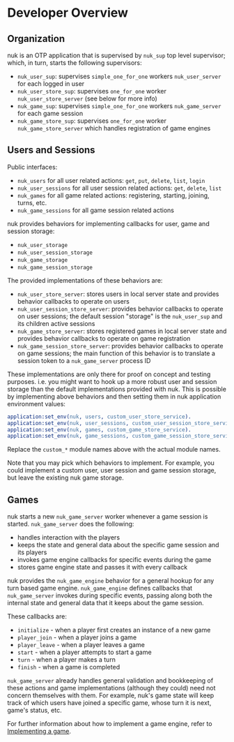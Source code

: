 Developer Overview
==================

Organization
------------

nuk is an OTP application that is supervised by `nuk_sup` top level supervisor; which, in turn, starts the following supervisors:

- `nuk_user_sup`: supervises `simple_one_for_one` workers `nuk_user_server` for each logged in user
- `nuk_user_store_sup`: supervises `one_for_one` worker `nuk_user_store_server` (see below for more info)
- `nuk_game_sup`: supervises `simple_one_for_one` workers `nuk_game_server` for each game session
- `nuk_game_store_sup`: supervises `one_for_one` worker `nuk_game_store_server` which handles registration of game engines

Users and Sessions
------------------

Public interfaces:

- `nuk_users` for all user related actions: `get`, `put`, `delete`, `list`, `login`
- `nuk_user_sessions` for all user session related actions: `get`, `delete`, `list`
- `nuk_games` for all game related actions: registering, starting, joining, turns, etc.
- `nuk_game_sessions` for all game session related actions

nuk provides behaviors for implementing callbacks for user, game and session storage:

- `nuk_user_storage`
- `nuk_user_session_storage`
- `nuk_game_storage`
- `nuk_game_session_storage`

The provided implementations of these behaviors are:

- `nuk_user_store_server`: stores users in local server state and provides behavior callbacks to operate on users
- `nuk_user_session_store_server`: provides behavior callbacks to operate on user sessions; the default session "storage" is the `nuk_user_sup` and its children active sessions
- `nuk_game_store_server`: stores registered games in local server state and provides behavior callbacks to operate on game registration
- `nuk_game_session_store_server`: provides behavior callbacks to operate on game sessions; the main function of this behavior is to translate a session token to a `nuk_game_server` process ID

These implementations are only there for proof on concept and testing purposes. i.e. you might want to hook up a more robust user and session storage than the default implementations provided with nuk. This is possible by implementing above behaviors and then setting them in nuk application environment values:

```erlang
application:set_env(nuk, users, custom_user_store_service).
application:set_env(nuk, user_sessions, custom_user_session_store_service).
application:set_env(nuk, games, custom_game_store_service).
application:set_env(nuk, game_sessions, custom_game_session_store_service).
```

Replace the `custom_*` module names above with the actual module names.

Note that you may pick which behaviors to implement. For example, you could implement a custom user, user session and game session storage, but leave the existing nuk game storage.

Games
-----

nuk starts a new `nuk_game_server` worker whenever a game session is started. `nuk_game_server` does the following:

- handles interaction with the players
- keeps the state and general data about the specific game session and its players
- invokes game engine callbacks for specific events during the game
- stores game engine state and passes it with every callback

nuk provides the `nuk_game_engine` behavior for a general hookup for any turn based game engine. `nuk_game_engine` defines callbacks that `nuk_game_server` invokes during specific events, passing along both the internal state and general data that it keeps about the game session.

These callbacks are:

- `initialize` - when a player first creates an instance of a new game
- `player_join` - when a player joins a game
- `player_leave` - when a player leaves a game
- `start` - when a player attempts to start a game
- `turn` - when a player makes a turn
- `finish` - when a game is completed

`nuk_game_server` already handles general validation and bookkeeping of these actions and game implementations (although they could) need not concern themselves with them. For example, nuk's game state will keep track of which users have joined a specific game, whose turn it is next, game's status, etc.

For further information about how to implement a game engine, refer to [Implementing a game](implementing-a-game.md).
